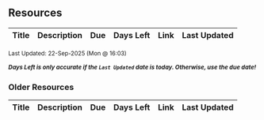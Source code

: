 ## Resources

| Title | Description | Due | Days Left | Link | Last Updated |
|-------|-------------|-----|-----------|------|---------------|

<sup>Last Updated: 22-Sep-2025 (Mon @ 16:03)</sup>

<sup>***Days Left is only accurate if the `Last Updated` date is today. Otherwise, use the due date!***</sup>

### Older Resources

| Title | Description | Due | Days Left | Link | Last Updated |
|-------|-------------|-----|-----------|------|---------------|

